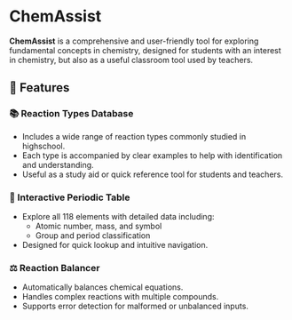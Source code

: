 # ChemAssist

**ChemAssist** is a comprehensive and user-friendly tool for exploring fundamental concepts in chemistry, designed for students with an interest in chemistry, but also as a useful classroom tool used by teachers.

## 🔬 Features

### 📚 Reaction Types Database
- Includes a wide range of reaction types commonly studied in highschool.
- Each type is accompanied by clear examples to help with identification and understanding.
- Useful as a study aid or quick reference tool for students and teachers.

### 🧪 Interactive Periodic Table
- Explore all 118 elements with detailed data including:
  - Atomic number, mass, and symbol
  - Group and period classification
- Designed for quick lookup and intuitive navigation.

### ⚖️ Reaction Balancer
- Automatically balances chemical equations.
- Handles complex reactions with multiple compounds.
- Supports error detection for malformed or unbalanced inputs.

